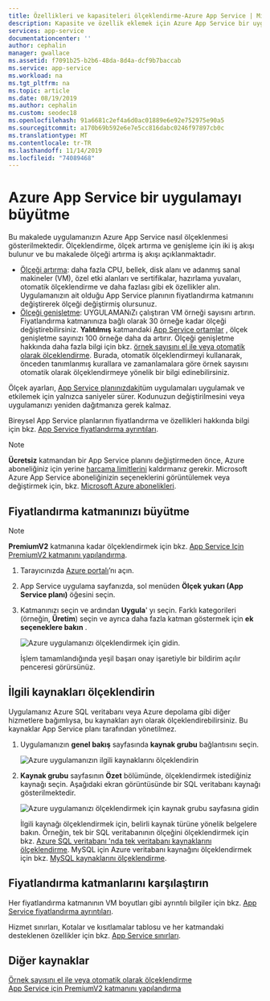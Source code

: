 ```yaml
---
title: Özellikleri ve kapasiteleri ölçeklendirme-Azure App Service | Microsoft Docs
description: Kapasite ve özellik eklemek için Azure App Service bir uygulamayı nasıl ölçeklendireceğinizi öğrenin.
services: app-service
documentationcenter: ''
author: cephalin
manager: gwallace
ms.assetid: f7091b25-b2b6-48da-8d4a-dcf9b7baccab
ms.service: app-service
ms.workload: na
ms.tgt_pltfrm: na
ms.topic: article
ms.date: 08/19/2019
ms.author: cephalin
ms.custom: seodec18
ms.openlocfilehash: 91a6681c2ef4a6d0ac01889e6e92e752975e90a5
ms.sourcegitcommit: a170b69b592e6e7e5cc816dabc0246f97897cb0c
ms.translationtype: MT
ms.contentlocale: tr-TR
ms.lasthandoff: 11/14/2019
ms.locfileid: "74089468"
---
```

# <a name="scale-up-an-app-in-azure-app-service"></a>Azure App Service bir uygulamayı büyütme

Bu makalede uygulamanızın Azure App Service nasıl ölçeklenmesi gösterilmektedir. Ölçeklendirme, ölçek artırma ve genişleme için iki iş akışı bulunur ve bu makalede ölçeği artırma iş akışı açıklanmaktadır.

* [Ölçeği artırma](https://en.wikipedia.org/wiki/Scalability#Horizontal_and_vertical_scaling): daha fazla CPU, bellek, disk alanı ve adanmış sanal makineler (VM), özel etki alanları ve sertifikalar, hazırlama yuvaları, otomatik ölçeklendirme ve daha fazlası gibi ek özellikler alın. Uygulamanızın ait olduğu App Service planının fiyatlandırma katmanını değiştirerek ölçeği değiştirmiş olursunuz.
* [Ölçeği genişletme](https://en.wikipedia.org/wiki/Scalability#Horizontal_and_vertical_scaling): UYGULAMANıZı çalıştıran VM örneği sayısını artırın.
  Fiyatlandırma katmanınıza bağlı olarak 30 örneğe kadar ölçeği değiştirebilirsiniz. **Yalıtılmış** katmandaki [App Service ortamlar](environment/intro.md) , ölçek genişletme sayınızı 100 örneğe daha da artırır. Ölçeği genişletme hakkında daha fazla bilgi için bkz. [örnek sayısını el ile veya otomatik olarak ölçeklendirme](../monitoring-and-diagnostics/insights-how-to-scale.md). Burada, otomatik ölçeklendirmeyi kullanarak, önceden tanımlanmış kurallara ve zamanlamalara göre örnek sayısını otomatik olarak ölçeklendirmeye yönelik bir bilgi edinebilirsiniz.

Ölçek ayarları, [App Service planınızdaki](../app-service/overview-hosting-plans.md)tüm uygulamaları uygulamak ve etkilemek için yalnızca saniyeler sürer.
Kodunuzun değiştirilmesini veya uygulamanızı yeniden dağıtmanıza gerek kalmaz.

Bireysel App Service planlarının fiyatlandırma ve özellikleri hakkında bilgi için bkz. [App Service fiyatlandırma ayrıntıları](https://azure.microsoft.com/pricing/details/web-sites/).  

> [!NOTE]
> **Ücretsiz** katmandan bir App Service planını değiştirmeden önce, Azure aboneliğiniz için yerine [harcama limitlerini](https://azure.microsoft.com/pricing/spending-limits/) kaldırmanız gerekir. Microsoft Azure App Service aboneliğinizin seçeneklerini görüntülemek veya değiştirmek için, bkz. [Microsoft Azure abonelikleri][azuresubscriptions].
> 
> 

<a name="scalingsharedorbasic"></a>
<a name="scalingstandard"></a>

## <a name="scale-up-your-pricing-tier"></a>Fiyatlandırma katmanınızı büyütme

> [!NOTE]
> **PremiumV2** katmanına kadar ölçeklendirmek için bkz. [App Service Için PremiumV2 katmanını yapılandırma](app-service-configure-premium-tier.md).
>

1. Tarayıcınızda [Azure portalı][portal]’nı açın.

1. App Service uygulama sayfanızda, sol menüden **Ölçek yukarı (App Service planı)** öğesini seçin.
   
3. Katmanınızı seçin ve ardından **Uygula**' yı seçin. Farklı kategorileri (örneğin, **Üretim**) seçin ve ayrıca daha fazla katman göstermek için **ek seçeneklere bakın** .
   
    ![Azure uygulamanızı ölçeklendirmek için gidin.][ChooseWHP]

    İşlem tamamlandığında yeşil başarı onay işaretiyle bir bildirim açılır penceresi görürsünüz.

<a name="ScalingSQLServer"></a>

## <a name="scale-related-resources"></a>İlgili kaynakları ölçeklendirin
Uygulamanız Azure SQL veritabanı veya Azure depolama gibi diğer hizmetlere bağımlıysa, bu kaynakları ayrı olarak ölçeklendirebilirsiniz. Bu kaynaklar App Service planı tarafından yönetilmez.

1. Uygulamanızın **genel bakış** sayfasında **kaynak grubu** bağlantısını seçin.
   
    ![Azure uygulamanızın ilgili kaynaklarını ölçeklendirin](./media/web-sites-scale/RGEssentialsLink.png)

2. **Kaynak grubu** sayfasının **Özet** bölümünde, ölçeklendirmek istediğiniz kaynağı seçin. Aşağıdaki ekran görüntüsünde bir SQL veritabanı kaynağı gösterilmektedir.
   
    ![Azure uygulamanızı ölçeklendirmek için kaynak grubu sayfasına gidin](./media/web-sites-scale/ResourceGroup.png)

    İlgili kaynağı ölçeklendirmek için, belirli kaynak türüne yönelik belgelere bakın. Örneğin, tek bir SQL veritabanının ölçeğini ölçeklendirmek için bkz. [Azure SQL veritabanı 'nda tek veritabanı kaynaklarını ölçeklendirme](../sql-database/sql-database-single-database-scale.md). MySQL için Azure veritabanı kaynağını ölçeklendirmek için bkz. [MySQL kaynaklarını ölçeklendirme](../mysql/concepts-pricing-tiers.md#scale-resources).

<a name="OtherFeatures"></a>
<a name="devfeatures"></a>

## <a name="compare-pricing-tiers"></a>Fiyatlandırma katmanlarını karşılaştırın

Her fiyatlandırma katmanının VM boyutları gibi ayrıntılı bilgiler için bkz. [App Service fiyatlandırma ayrıntıları](https://azure.microsoft.com/pricing/details/app-service).

Hizmet sınırları, Kotalar ve kısıtlamalar tablosu ve her katmandaki desteklenen özellikler için bkz. [App Service sınırları](../azure-subscription-service-limits.md#app-service-limits).

<a name="Next Steps"></a>

## <a name="more-resources"></a>Diğer kaynaklar

[Örnek sayısını el ile veya otomatik olarak ölçeklendirme](../monitoring-and-diagnostics/insights-how-to-scale.md)  
[App Service için PremiumV2 katmanını yapılandırma](app-service-configure-premium-tier.md)

<!-- LINKS -->
[vmsizes]:https://azure.microsoft.com/pricing/details/app-service/
[SQLaccountsbilling]:https://go.microsoft.com/fwlink/?LinkId=234930
[azuresubscriptions]:https://account.windowsazure.com/subscriptions
[portal]: https://portal.azure.com/

<!-- IMAGES -->
[ChooseWHP]: ./media/web-sites-scale/scale1ChooseWHP.png
[ResourceGroup]: ./media/web-sites-scale/scale10ResourceGroup.png
[ScaleDatabase]: ./media/web-sites-scale/scale11SQLScale.png
[GeoReplication]: ./media/web-sites-scale/scale12SQLGeoReplication.png
